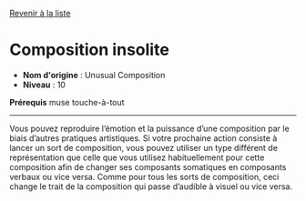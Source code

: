 [Revenir à la liste](..)

# Composition insolite

 * **Nom d'origine** : Unusual Composition
 * **Niveau** : 10


<p><strong>Prérequis</strong> muse touche-à-tout</p>
<hr>
<p>Vous pouvez reproduire l’émotion et la puissance d’une composition par le biais d’autres pratiques artistiques. Si votre prochaine action consiste à lancer un sort de composition, vous pouvez utiliser un type différent de représentation que celle que vous utilisez habituellement pour cette composition afin de changer ses composants somatiques en composants verbaux ou vice versa. Comme pour tous les sorts de composition, ceci change le trait de la composition qui passe d’audible à visuel ou vice versa.</p>